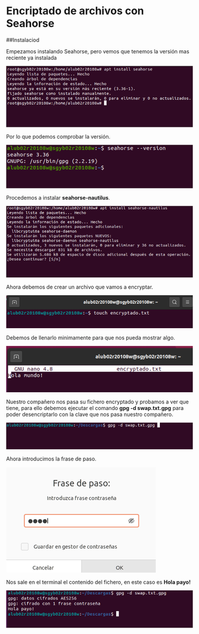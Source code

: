 # Encriptado de archivos con Seahorse

##Instalaciod

Empezamos instalando Seahorse, pero vemos que tenemos la versión mas reciente ya instalada

![](./img/001.png)

Por lo que podemos comprobar la versión.

![](./img/002.png)

Procedemos a instalar **seahorse-nautilus**.

![](./img/003.png)

Ahora debemos de crear un archivo que vamos a encryptar.

![](./img/006.png)

Debemos de llenarlo minimamente para que nos pueda mostrar algo.

![](./img/004.png)

Nuestro compañero nos pasa su fichero encryptado y probamos a ver que tiene, para ello debemos ejecutar el comando **gpg -d swap.txt.gpg** para poder desencriptarlo con la clave que nos pasa nuestro compañero.

![](./img/008.png)

Ahora introducimos la frase de paso.

![](./img/059.png)

Nos sale en el terminal el contenido del fichero, en este caso es **Hola payo!**

![](./img/069.png)
